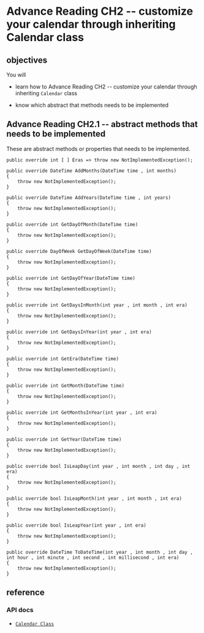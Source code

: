 # Advance Reading CH2 -- customize your calendar through inheriting Calendar class
## objectives
You will 

+ learn how to Advance Reading CH2 -- customize your calendar through inheriting `Calendar` class

+ know which abstract that methods needs to be implemented

## Advance Reading CH2.1 -- abstract methods that needs to be implemented
These are abstract methods or properties that needs to be implemented.

```
public override int [ ] Eras => throw new NotImplementedException();
```

```
public override DateTime AddMonths(DateTime time , int months)
{
    throw new NotImplementedException();
}
```

```
public override DateTime AddYears(DateTime time , int years)
{
    throw new NotImplementedException();
}
```

```
public override int GetDayOfMonth(DateTime time)
{
    throw new NotImplementedException();
}
```

```
public override DayOfWeek GetDayOfWeek(DateTime time)
{
    throw new NotImplementedException();
}
```

```
public override int GetDayOfYear(DateTime time)
{
    throw new NotImplementedException();
}
```

```
public override int GetDaysInMonth(int year , int month , int era)
{
    throw new NotImplementedException();
}
```

```
public override int GetDaysInYear(int year , int era)
{
    throw new NotImplementedException();
}
```

```
public override int GetEra(DateTime time)
{
    throw new NotImplementedException();
}
```

```
public override int GetMonth(DateTime time)
{
    throw new NotImplementedException();
}
```

```
public override int GetMonthsInYear(int year , int era)
{
    throw new NotImplementedException();
}
```

```
public override int GetYear(DateTime time)
{
    throw new NotImplementedException();
}
```

```
public override bool IsLeapDay(int year , int month , int day , int era)
{
    throw new NotImplementedException();
}
```

```
public override bool IsLeapMonth(int year , int month , int era)
{
    throw new NotImplementedException();
}
```

```
public override bool IsLeapYear(int year , int era)
{
    throw new NotImplementedException();
}
```

```
public override DateTime ToDateTime(int year , int month , int day , int hour , int minute , int second , int millisecond , int era)
{
    throw new NotImplementedException();
}
```

## reference
### API docs
+ [`Calendar Class`](https://learn.microsoft.com/en-us/dotnet/api/system.globalization.calendar?view=net-8.0)
